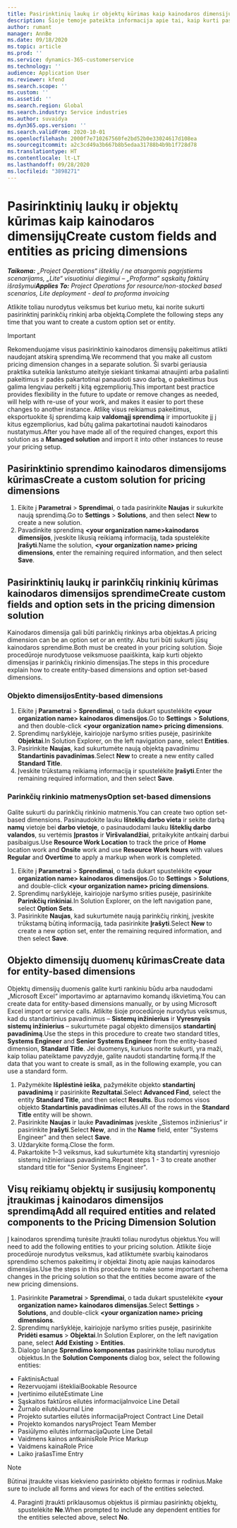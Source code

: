 ```yaml
---
title: Pasirinktinių laukų ir objektų kūrimas kaip kainodaros dimensijų
description: Šioje temoje pateikta informacija apie tai, kaip kurti pasirinktinių parinkčių rinkinius arba objektus.
author: rumant
manager: AnnBe
ms.date: 09/18/2020
ms.topic: article
ms.prod: ''
ms.service: dynamics-365-customerservice
ms.technology: ''
audience: Application User
ms.reviewer: kfend
ms.search.scope: ''
ms.custom: ''
ms.assetid: ''
ms.search.region: Global
ms.search.industry: Service industries
ms.author: suvaidya
ms.dyn365.ops.version: ''
ms.search.validFrom: 2020-10-01
ms.openlocfilehash: 2000f7e710267560fe2bd52b0e33024617d108ea
ms.sourcegitcommit: a2c3cd49a3b667b8b5edaa31788b4b9b1f728d78
ms.translationtype: HT
ms.contentlocale: lt-LT
ms.lasthandoff: 09/28/2020
ms.locfileid: "3898271"
---
```

# <a name="create-custom-fields-and-entities-as-pricing-dimensions"></a><span data-ttu-id="46941-103">Pasirinktinių laukų ir objektų kūrimas kaip kainodaros dimensijų</span><span class="sxs-lookup"><span data-stu-id="46941-103">Create custom fields and entities as pricing dimensions</span></span>

<span data-ttu-id="46941-104">_**Taikoma:** „Project Operations“ išteklių / ne atsargomis pagrįstiems scenarijams, „Lite“ visuotiniui diegimui – „Proforma“ sąskaitų faktūrų išrašymui_</span><span class="sxs-lookup"><span data-stu-id="46941-104">_**Applies To:** Project Operations for resource/non-stocked based scenarios, Lite deployment - deal to proforma invoicing_</span></span>

<span data-ttu-id="46941-105">Atlikite toliau nurodytus veiksmus bet kuriuo metu, kai norite sukurti pasirinktinį parinkčių rinkinį arba objektą.</span><span class="sxs-lookup"><span data-stu-id="46941-105">Complete the following steps any time that you want to create a custom option set or entity.</span></span>

> [!IMPORTANT]
> <span data-ttu-id="46941-106">Rekomenduojame visus pasirinktinio kainodaros dimensijų pakeitimus atlikti naudojant atskirą sprendimą.</span><span class="sxs-lookup"><span data-stu-id="46941-106">We recommend that you make all custom pricing dimension changes in a separate solution.</span></span> <span data-ttu-id="46941-107">Ši svarbi geriausia praktika suteikia lankstumo ateityje siekiant tinkamai atnaujinti arba pašalinti pakeitimus ir padės pakartotinai panaudoti savo darbą, o pakeitimus bus galima lengviau perkelti į kitą egzempliorių.</span><span class="sxs-lookup"><span data-stu-id="46941-107">This important best practice provides flexibility in the future to update or remove changes as needed, will help with re-use of your work, and makes it easier to port these changes to another instance.</span></span> <span data-ttu-id="46941-108">Atlikę visus reikiamus pakeitimus, eksportuokite šį sprendimą kaip **valdomąjį sprendimą** ir importuokite jį į kitus egzempliorius, kad būtų galima pakartotinai naudoti kainodaros nustatymus.</span><span class="sxs-lookup"><span data-stu-id="46941-108">After you have made all of the required changes, export this solution as a **Managed solution** and import it into other instances to reuse your pricing setup.</span></span>


## <a name="create-a-custom-solution-for-pricing-dimensions"></a><span data-ttu-id="46941-109">Pasirinktinio sprendimo kainodaros dimensijoms kūrimas</span><span class="sxs-lookup"><span data-stu-id="46941-109">Create a custom solution for pricing dimensions</span></span>
1. <span data-ttu-id="46941-110">Eikite į **Parametrai** > **Sprendimai**, o tada pasirinkite **Naujas** ir sukurkite naują sprendimą.</span><span class="sxs-lookup"><span data-stu-id="46941-110">Go to **Settings** > **Solutions**, and then select **New** to create a new solution.</span></span> 
2. <span data-ttu-id="46941-111">Pavadinkite sprendimą **\<your organization name>kainodaros dimensijos**, įveskite likusią reikiamą informaciją, tada spustelėkite **Įrašyti**.</span><span class="sxs-lookup"><span data-stu-id="46941-111">Name the solution, **\<your organization name> pricing dimensions**, enter the remaining required information, and then select **Save**.</span></span>
  
## <a name="create-custom-fields-and-option-sets-in-the-pricing-dimension-solution"></a><span data-ttu-id="46941-112">Pasirinktinių laukų ir parinkčių rinkinių kūrimas kainodaros dimensijos sprendime</span><span class="sxs-lookup"><span data-stu-id="46941-112">Create custom fields and option sets in the pricing dimension solution</span></span>

<span data-ttu-id="46941-113">Kainodaros dimensija gali būti parinkčių rinkinys arba objektas.</span><span class="sxs-lookup"><span data-stu-id="46941-113">A pricing dimension can be an option set or an entity.</span></span> <span data-ttu-id="46941-114">Abu turi būti sukurti jūsų kainodaros sprendime.</span><span class="sxs-lookup"><span data-stu-id="46941-114">Both must be created in your pricing solution.</span></span> <span data-ttu-id="46941-115">Šioje procedūroje nurodytuose veiksmuose paaiškinta, kaip kurti objekto dimensijas ir parinkčių rinkinio dimensijas.</span><span class="sxs-lookup"><span data-stu-id="46941-115">The steps in this procedure explain how to create entity-based dimensions and option set-based dimensions.</span></span>

### <a name="entity-based-dimensions"></a><span data-ttu-id="46941-116">Objekto dimensijos</span><span class="sxs-lookup"><span data-stu-id="46941-116">Entity-based dimensions</span></span>

1. <span data-ttu-id="46941-117">Eikite į **Parametrai** > **Sprendimai**, o tada dukart spustelėkite **\<your organization name> kainodaros dimensijos**.</span><span class="sxs-lookup"><span data-stu-id="46941-117">Go to **Settings** > **Solutions**, and then double-click **\<your organization name> pricing dimensions**.</span></span>
2. <span data-ttu-id="46941-118">Sprendimų naršyklėje, kairiojoje naršymo srities pusėje, pasirinkite **Objektai**.</span><span class="sxs-lookup"><span data-stu-id="46941-118">In Solution Explorer, on the left navigation pane, select **Entities**.</span></span>
3. <span data-ttu-id="46941-119">Pasirinkite **Naujas**, kad sukurtumėte naują objektą pavadinimu **Standartinis pavadinimas**.</span><span class="sxs-lookup"><span data-stu-id="46941-119">Select **New** to create a new entity called **Standard Title**.</span></span> 
4. <span data-ttu-id="46941-120">Įveskite trūkstamą reikiamą informaciją ir spustelėkite **Įrašyti**.</span><span class="sxs-lookup"><span data-stu-id="46941-120">Enter the remaining required information, and then select **Save**.</span></span>


### <a name="option-set-based-dimensions"></a><span data-ttu-id="46941-121">Parinkčių rinkinio matmenys</span><span class="sxs-lookup"><span data-stu-id="46941-121">Option set-based dimensions</span></span> 
<span data-ttu-id="46941-122">Galite sukurti du parinkčių rinkinio matmenis.</span><span class="sxs-lookup"><span data-stu-id="46941-122">You can create two option set-based dimensions.</span></span> <span data-ttu-id="46941-123">Pasinaudokite lauku **Išteklių darbo vieta** ir sekite darbą **namų** vietoje bei **darbo vietoje**, o pasinaudodami lauku **Išteklių darbo valandos**, su vertėmis **Įprastos** ir **Viršvalandžiai**, pritaikykite antkainį darbui pasibaigus.</span><span class="sxs-lookup"><span data-stu-id="46941-123">Use **Resource Work Location** to track the price of **Home** location work and **Onsite** work and use **Resource Work hours** with values **Regular** and **Overtime** to apply a markup when work is completed.</span></span>


1. <span data-ttu-id="46941-124">Eikite į **Parametrai** > **Sprendimai**, o tada dukart spustelėkite **\<your organization name> kainodaros dimensijos**.</span><span class="sxs-lookup"><span data-stu-id="46941-124">Go to **Settings** > **Solutions**, and double-click  **\<your organization name> pricing dimensions**.</span></span> 
2. <span data-ttu-id="46941-125">Sprendimų naršyklėje, kairiojoje naršymo srities pusėje, pasirinkite **Parinkčių rinkiniai**.</span><span class="sxs-lookup"><span data-stu-id="46941-125">In Solution Explorer, on the left navigation pane, select  **Option Sets**.</span></span> 
3. <span data-ttu-id="46941-126">Pasirinkite **Naujas**, kad sukurtumėte naują parinkčių rinkinį, įveskite trūkstamą būtiną informaciją, tada pasirinkite **Įrašyti**.</span><span class="sxs-lookup"><span data-stu-id="46941-126">Select **New** to create a new option set, enter the remaining required information, and then select **Save**.</span></span>

## <a name="create-data-for-entity-based-dimensions"></a><span data-ttu-id="46941-127">Objekto dimensijų duomenų kūrimas</span><span class="sxs-lookup"><span data-stu-id="46941-127">Create data for entity-based dimensions</span></span>

<span data-ttu-id="46941-128">Objektų dimensijų duomenis galite kurti rankiniu būdu arba naudodami „Microsoft Excel“ importavimo ar aptarnavimo komandų iškvietimą.</span><span class="sxs-lookup"><span data-stu-id="46941-128">You can create data for entity-based dimensions manually, or by using Microsoft Excel import or service calls.</span></span> <span data-ttu-id="46941-129">Atlikite šioje procedūroje nurodytus veiksmus, kad du standartinius pavadinimus – **Sistemų inžinierius** ir **Vyresnysis sistemų inžinierius** – sukurtumėte pagal objekto dimensijos **standartinį pavadinimą**.</span><span class="sxs-lookup"><span data-stu-id="46941-129">Use the steps in this procedure to create two standard titles, **Systems Engineer** and **Senior Systems Engineer** from the entity-based dimension, **Standard Title**.</span></span> <span data-ttu-id="46941-130">Jei duomenys, kuriuos norite sukurti, yra maži, kaip toliau pateiktame pavyzdyje, galite naudoti standartinę formą.</span><span class="sxs-lookup"><span data-stu-id="46941-130">If the data that you want to create is small, as in the following example, you can use a standard form.</span></span>

1. <span data-ttu-id="46941-131">Pažymėkite **Išplėstinė ieška**, pažymėkite objekto **standartinį pavadinimą** ir pasirinkite **Rezultatai**.</span><span class="sxs-lookup"><span data-stu-id="46941-131">Select **Advanced Find**, select the entity **Standard Title**, and then select **Results**.</span></span> <span data-ttu-id="46941-132">Bus rodomos visos objekto **Standartinis pavadinimas** eilutės.</span><span class="sxs-lookup"><span data-stu-id="46941-132">All of the rows in the **Standard Title** entity will be shown.</span></span>
2. <span data-ttu-id="46941-133">Pasirinkite **Naujas** ir lauke **Pavadinimas** įveskite „Sistemos inžinierius“ ir pasirinkite **Įrašyti**.</span><span class="sxs-lookup"><span data-stu-id="46941-133">Select **New**, and in the **Name** field, enter "Systems Engineer" and then select **Save**.</span></span>
3. <span data-ttu-id="46941-134">Uždarykite formą.</span><span class="sxs-lookup"><span data-stu-id="46941-134">Close the form.</span></span> 
4. <span data-ttu-id="46941-135">Pakartokite 1–3 veiksmus, kad sukurtumėte kitą standartinį vyresniojo sistemų inžinieriaus pavadinimą.</span><span class="sxs-lookup"><span data-stu-id="46941-135">Repeat steps 1 - 3 to create another standard title for "Senior Systems Engineer".</span></span>

## <a name="add-all-required-entities-and-related-components-to-the-pricing-dimension-solution"></a><span data-ttu-id="46941-136">Visų reikiamų objektų ir susijusių komponentų įtraukimas į kainodaros dimensijos sprendimą</span><span class="sxs-lookup"><span data-stu-id="46941-136">Add all required entities and related components to the Pricing Dimension Solution</span></span>
<span data-ttu-id="46941-137">Į kainodaros sprendimą turėsite įtraukti toliau nurodytus objektus.</span><span class="sxs-lookup"><span data-stu-id="46941-137">You will need to add the following entities to your pricing solution.</span></span> <span data-ttu-id="46941-138">Atlikite šioje procedūroje nurodytus veiksmus, kad atliktumėte svarbių kainodaros sprendimo schemos pakeitimų ir objektai žinotų apie naujas kainodaros dimensijas.</span><span class="sxs-lookup"><span data-stu-id="46941-138">Use the steps in this procedure to make some important schema changes in the pricing solution so that the entities become aware of the new pricing dimensions.</span></span>

1. <span data-ttu-id="46941-139">Pasirinkite **Parametrai** > **Sprendimai**, o tada dukart spustelėkite **\<your organization name> kainodaros dimensijas**.</span><span class="sxs-lookup"><span data-stu-id="46941-139">Select **Settings** > **Solutions**, and double-click **\<your organization name> pricing dimensions**.</span></span> 
2. <span data-ttu-id="46941-140">Sprendimų naršyklėje, kairiojoje naršymo srities pusėje, pasirinkite **Pridėti esamus** > **Objektai**.</span><span class="sxs-lookup"><span data-stu-id="46941-140">In Solution Explorer, on the left navigation pane, select **Add Existing** > **Entities**.</span></span>
3. <span data-ttu-id="46941-141">Dialogo lange **Sprendimo komponentas** pasirinkite toliau nurodytus objektus.</span><span class="sxs-lookup"><span data-stu-id="46941-141">In the **Solution Components** dialog box, select the following entities:</span></span>

  - <span data-ttu-id="46941-142">Faktinis</span><span class="sxs-lookup"><span data-stu-id="46941-142">Actual</span></span>
  - <span data-ttu-id="46941-143">Rezervuojami ištekliai</span><span class="sxs-lookup"><span data-stu-id="46941-143">Bookable Resource</span></span>
  - <span data-ttu-id="46941-144">Įvertinimo eilutė</span><span class="sxs-lookup"><span data-stu-id="46941-144">Estimate Line</span></span>
  - <span data-ttu-id="46941-145">Sąskaitos faktūros eilutės informacija</span><span class="sxs-lookup"><span data-stu-id="46941-145">Invoice Line Detail</span></span>
  - <span data-ttu-id="46941-146">Žurnalo eilutė</span><span class="sxs-lookup"><span data-stu-id="46941-146">Journal Line</span></span>
  - <span data-ttu-id="46941-147">Projekto sutarties eilutės informacija</span><span class="sxs-lookup"><span data-stu-id="46941-147">Project Contract Line Detail</span></span>
  - <span data-ttu-id="46941-148">Projekto komandos narys</span><span class="sxs-lookup"><span data-stu-id="46941-148">Project Team Member</span></span>
  - <span data-ttu-id="46941-149">Pasiūlymo eilutės informacija</span><span class="sxs-lookup"><span data-stu-id="46941-149">Quote Line Detail</span></span>
  - <span data-ttu-id="46941-150">Vaidmens kainos antkainis</span><span class="sxs-lookup"><span data-stu-id="46941-150">Role Price Markup</span></span>
  - <span data-ttu-id="46941-151">Vaidmens kaina</span><span class="sxs-lookup"><span data-stu-id="46941-151">Role Price</span></span> 
  - <span data-ttu-id="46941-152">Laiko įrašas</span><span class="sxs-lookup"><span data-stu-id="46941-152">Time Entry</span></span> 


> [!NOTE]
> <span data-ttu-id="46941-153">Būtinai įtraukite visas kiekvieno pasirinkto objekto formas ir rodinius.</span><span class="sxs-lookup"><span data-stu-id="46941-153">Make sure to include all forms and views for each of the entities selected.</span></span>

4. <span data-ttu-id="46941-154">Paraginti įtraukti priklausomus objektus iš pirmiau pasirinktų objektų, spustelėkite **Ne**.</span><span class="sxs-lookup"><span data-stu-id="46941-154">When prompted to include any dependent entities for the entities selected above, select **No**.</span></span>

